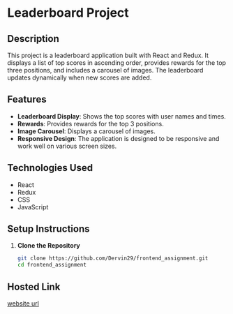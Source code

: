 # Leaderboard Project

## Description

This project is a leaderboard application built with React and Redux. It displays a list of top scores in ascending order, provides rewards for the top three positions, and includes a carousel of images. The leaderboard updates dynamically when new scores are added.

## Features

- **Leaderboard Display**: Shows the top scores with user names and times.
- **Rewards**: Provides rewards for the top 3 positions.
- **Image Carousel**: Displays a carousel of images.
- **Responsive Design**: The application is designed to be responsive and work well on various screen sizes.

## Technologies Used

- React
- Redux
- CSS
- JavaScript

## Setup Instructions

1. **Clone the Repository**

   ```bash
   git clone https://github.com/Dervin29/frontend_assignment.git
   cd frontend_assignment
## Hosted Link
[website url](https://gillys.netlify.app/)

